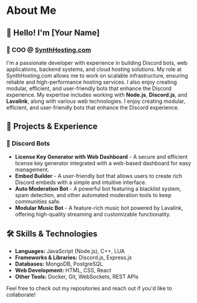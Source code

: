 # About Me

## 👋 Hello! I'm [Your Name]

### 🏢 COO @ [SynthHosting.com](https://synthhosting.com)

I'm a passionate developer with experience in building Discord bots, web applications, backend systems, and cloud hosting solutions. My role at SynthHosting.com allows me to work on scalable infrastructure, ensuring reliable and high-performance hosting services. I also enjoy creating modular, efficient, and user-friendly bots that enhance the Discord experience. My expertise includes working with **Node.js**, **Discord.js**, and **Lavalink**, along with various web technologies. I enjoy creating modular, efficient, and user-friendly bots that enhance the Discord experience.

## 🚀 Projects & Experience

### 🔹 Discord Bots
- **License Key Generator with Web Dashboard** - A secure and efficient license key generator integrated with a web-based dashboard for easy management.
- **Embed Builder** - A user-friendly bot that allows users to create rich Discord embeds with a simple and intuitive interface.
- **Auto Moderation Bot** - A powerful bot featuring a blacklist system, spam detection, and other automated moderation tools to keep communities safe.
- **Modular Music Bot** - A feature-rich music bot powered by Lavalink, offering high-quality streaming and customizable functionality.

## 🛠️ Skills & Technologies
- **Languages:** JavaScript (Node.js), C++, LUA
- **Frameworks & Libraries:** Discord.js, Express.js
- **Databases:** MongoDB, PostgreSQL
- **Web Development:** HTML, CSS, React
- **Other Tools:** Docker, Git, WebSockets, REST APIs

Feel free to check out my repositories and reach out if you'd like to collaborate!

